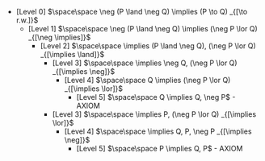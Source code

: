 - [Level 0] $\space\space \neg (P \land  \neg Q) \implies (P \to  Q) _{[\to r.w.]}$
  - [Level 1] $\space\space \neg (P \land  \neg Q) \implies (\neg P \lor  Q) _{[\neg \implies]}$
    - [Level 2] $\space\space  \implies (P \land  \neg Q), (\neg P \lor  Q) _{[\implies \land]}$
      - [Level 3] $\space\space  \implies \neg Q, (\neg P \lor  Q) _{[\implies \neg]}$
        - [Level 4] $\space\space Q \implies (\neg P \lor  Q) _{[\implies \lor]}$
          - [Level 5] $\space\space Q \implies Q, \neg P$ - AXIOM
      - [Level 3] $\space\space  \implies P, (\neg P \lor  Q) _{[\implies \lor]}$
        - [Level 4] $\space\space  \implies Q, P, \neg P _{[\implies \neg]}$
          - [Level 5] $\space\space P \implies Q, P$ - AXIOM
